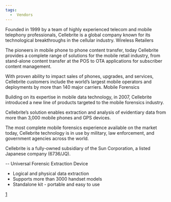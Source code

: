 ```yaml
---
tags:
  -  Vendors
---
```

Founded in 1999 by a team of highly experienced telecom and mobile
telephony professionals, Cellebrite is a global company known for its
technological breakthroughs in the cellular industry. Wireless Retailers

The pioneers in mobile phone to phone content transfer, today Cellebrite
provides a complete range of solutions for the mobile retail industry,
from stand-alone content transfer at the POS to OTA applications for
subscriber content management.

With proven ability to impact sales of phones, upgrades, and services,
Cellebrite customers include the world’s largest mobile operators and
deployments by more than 140 major carriers. Mobile Forensics

Building on its expertise in mobile data technology, in 2007, Cellebrite
introduced a new line of products targeted to the mobile forensics
industry.

Cellebrite’s solution enables extraction and analysis of evidentiary
data from more than 3,000 mobile phones and GPS devices.

The most complete mobile forensics experience available on the market
today, Cellebrite technology is in use by military, law enforcement, and
government agencies across the world.

Cellebrite is a fully-owned subsidiary of the Sun Corporation, a listed
Japanese company (6736/JQ).

-- Universal Forensic Extraction Device

- Logical and physical data extraction
- Supports more than 3000 handset models
- Standalone kit - portable and easy to use

[1](http://www.cellebrite.com/)

